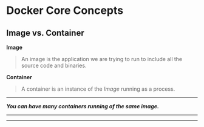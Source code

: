 # Docker Core Concepts

## Image vs. Container

**Image** 
> An image is the application we are trying to run to include all the source code and binaries. 

**Container**
> A container is an instance of the _Image_ running as a process. 

---

_**You can have many containers running of the same image.**_

---

-----

